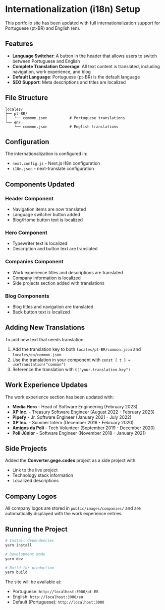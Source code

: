 # Internationalization (i18n) Setup

This portfolio site has been updated with full internationalization support for Portuguese (pt-BR) and English (en).

## Features

- **Language Switcher**: A button in the header that allows users to switch between Portuguese and English
- **Complete Translation Coverage**: All text content is translated, including navigation, work experience, and blog
- **Default Language**: Portuguese (pt-BR) is the default language
- **SEO Support**: Meta descriptions and titles are localized

## File Structure

```
locales/
├── pt-BR/
│   └── common.json          # Portuguese translations
└── en/
    └── common.json          # English translations
```

## Configuration

The internationalization is configured in:

- `next.config.js` - Next.js i18n configuration
- `i18n.json` - next-translate configuration

## Components Updated

### Header Component
- Navigation items are now translated
- Language switcher button added
- Blog/Home button text is localized

### Hero Component
- Typewriter text is localized
- Description and button text are translated

### Companies Component
- Work experience titles and descriptions are translated
- Company information is localized
- Side projects section added with translations

### Blog Components
- Blog titles and navigation are translated
- Back button text is localized

## Adding New Translations

To add new text that needs translation:

1. Add the translation key to both `locales/pt-BR/common.json` and `locales/en/common.json`
2. Use the translation in your component with `const { t } = useTranslation("common")`
3. Reference the translation with `t("your.translation.key")`

## Work Experience Updates

The work experience section has been updated with:

- **Media Hero** - Head of Software Engineering (February 2023)
- **XP Inc.** - Treasury Software Engineer (August 2022 - February 2023)
- **Pipefy** - Jr. Software Engineer (January 2021 - July 2022)
- **XP Inc.** - Summer Intern (December 2019 - February 2020)
- **Amigos da Poli** - Tech Volunteer (September 2019 - December 2020)
- **Poli Júnior** - Software Engineer (November 2018 - January 2021)

## Side Projects

Added the **Converter.gege.codes** project as a side project with:
- Link to the live project
- Technology stack information
- Localized descriptions

## Company Logos

All company logos are stored in `public/images/companies/` and are automatically displayed with the work experience entries.

## Running the Project

```bash
# Install dependencies
yarn install

# Development mode
yarn dev

# Build for production
yarn build
```

The site will be available at:
- Portuguese: `http://localhost:3000/pt-BR`
- English: `http://localhost:3000/en`
- Default (Portuguese): `http://localhost:3000`